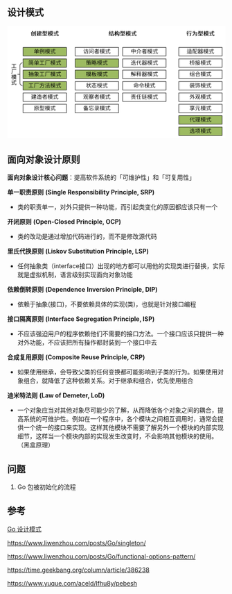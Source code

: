 ## 设计模式

![img](../../../../../static/98fb0ecb8ba65bc83f25bb2504e51d20.png)

## 面向对象设计原则

**面向对象设计核心问题**：提高软件系统的「可维护性」和「可复用性」



**单一职责原则** **(Single Responsibility Principle, SRP)**

- 类的职责单一，对外只提供一种功能，而引起类变化的原因都应该只有一个



**开闭原则** **(Open-Closed Principle, OCP)**

- 类的改动是通过增加代码进行的，而不是修改源代码



**里氏代换原则** **(Liskov Substitution Principle, LSP)**

- 任何抽象类（interface接口）出现的地方都可以用他的实现类进行替换，实际就是虚拟机制，语言级别实现面向对象功能



**依赖倒转原则** **(Dependence**  **Inversion Principle, DIP)**

- 依赖于抽象(接口)，不要依赖具体的实现(类)，也就是针对接口编程



**接口隔离原则** **(Interface Segregation Principle, ISP)**

- 不应该强迫用户的程序依赖他们不需要的接口方法。一个接口应该只提供一种对外功能，不应该把所有操作都封装到一个接口中去



**合成复用原则** **(Composite Reuse Principle, CRP)**

- 如果使用继承，会导致父类的任何变换都可能影响到子类的行为。如果使用对象组合，就降低了这种依赖关系。对于继承和组合，优先使用组合



**迪米特法则** **(Law of Demeter, LoD)**

- 一个对象应当对其他对象尽可能少的了解，从而降低各个对象之间的耦合，提高系统的可维护性。例如在一个程序中，各个模块之间相互调用时，通常会提供一个统一的接口来实现。这样其他模块不需要了解另外一个模块的内部实现细节，这样当一个模块内部的实现发生改变时，不会影响其他模块的使用。（黑盒原理）













## 问题

1. Go 包被初始化的流程



## 参考

[Go 设计模式](https://lailin.xyz/post/go-design-pattern.html)

https://www.liwenzhou.com/posts/Go/singleton/

https://www.liwenzhou.com/posts/Go/functional-options-pattern/

https://time.geekbang.org/column/article/386238

https://www.yuque.com/aceld/lfhu8y/pebesh

